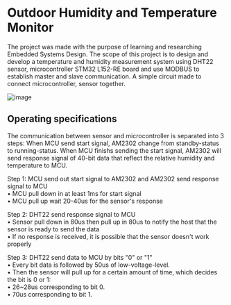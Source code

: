 # Outdoor Humidity and Temperature Monitor

The project was made with the purpose of learning and researching Embedded Systems Design. The scope of this project is to design and develop a temperature and humidity measurement system using DHT22 sensor, microcontroller STM32 L152-RE board and use MODBUS to establish master and slave communication. A simple circuit made to connect microcontroller, sensor together.

![image](https://github.com/NgocDo-2002/Humidity-and-Temperature-Monitor/assets/84715183/2fa01247-abcd-4627-bc99-6fcb32d8843a)

## Operating specifications

The communication between sensor and microcontroller is separated into 3 steps: When MCU send start signal, AM2302 change from standby-status to running-status. When MCU finishs sending the start signal, AM2302 will send response signal of 40-bit data that reflect the relative humidity and temperature to MCU.

Step 1: MCU send out start signal to AM2302 and AM2302 send response signal to MCU  
• MCU pull down in at least 1ms for start signal  
• MCU pull up wait 20-40us for the sensor's response  

Step 2: DHT22 send response signal to MCU  
• Sensor pull down in 80us then pull up in 80us to notify the host that the sensor is ready to send the data  
• If no response is received, it is possible that the sensor doesn't work properly  

Step 3: DHT22 send data to MCU by bits "0" or "1"  
• Every bit data is followed by 50us of low-voltage-level.  
• Then the sensor will pull up for a certain amount of time, which decides the bit is 0 or 1:  
     • 26~28us corresponding to bit 0.  
     • 70us corresponding to bit 1.  
